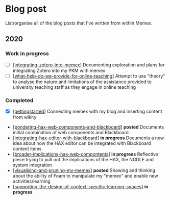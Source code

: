 # Blog post 

List/organise all of the blog posts that I've written from within Memex.

## 2020

### Work in progress

- [ ] [[integrating-zotero-into-memex]] 
  Documenting exploration and plans for integrating Zotero into my PKM with memex
- [ ] [[what-help-do-we-provide-for-online-teaching]] 
  Attempt to use "theory" to analyse the nature and limitations of the assistance provided to university teaching staff as they engage in online teaching

### Completed

- [X] [[gettingstarted]]
  Connecting memex with my blog and inserting content from wikity
- [[pondering-hax-web-components-and-blackboard]] **posted**
  Documents initial combination of web components and Blackboard.
- [[integrating-hax-editor-with-blackboard]] __in progress__
  Documents a new idea about how the HAX editor can be integrated with Blackboard content items
- [[broader-implications-hax-web-compontents]] __in progress__
  Reflective piece trying to pull out the implications of the HAX, the NGDLE and system integration
- [[visualising-and-pruning-my-memex]] **posted**
  Showing and thinking about the ability of Foam to manipulate my "memex" and enable new activities/learning
- [[supporting-the-design-of-context-specific-learning-spaces]] __in progress__

[//begin]: # "Autogenerated link references for markdown compatibility"
[integrating-zotero-into-memex]: integrating-zotero-into-memex "Integrating Zotero into Foam"
[what-help-do-we-provide-for-online-teaching]: what-help-do-we-provide-for-online-teaching "What Help Do We Provide for Online Teaching"
[gettingstarted]: gettingstarted "Getting started with memex"
[pondering-hax-web-components-and-blackboard]: pondering-hax-web-components-and-blackboard "Pondering Hax Web Components and Blackboard"
[integrating-hax-editor-with-blackboard]: integrating-hax-editor-with-blackboard "Integrating Hax Editor with Blackboard"
[broader-implications-hax-web-compontents]: broader-implications-hax-web-compontents "Broader Implications Hax Web Compontents"
[visualising-and-pruning-my-memex]: visualising-and-pruning-my-memex "visualising-and-pruning-my-memex"
[supporting-the-design-of-context-specific-learning-spaces]: supporting-the-design-of-context-specific-learning-spaces "supporting-the-design-of-context-specific-learning-spaces"
[//end]: # "Autogenerated link references"